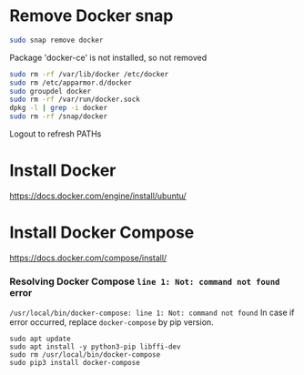 # Remove Docker snap
```bash
sudo snap remove docker
```
Package 'docker-ce' is not installed, so not removed
```bash
sudo rm -rf /var/lib/docker /etc/docker
sudo rm /etc/apparmor.d/docker
sudo groupdel docker
sudo rm -rf /var/run/docker.sock
dpkg -l | grep -i docker
sudo rm -rf /snap/docker
```
Logout to refresh PATHs

# Install Docker
https://docs.docker.com/engine/install/ubuntu/
# Install Docker Compose
https://docs.docker.com/compose/install/


### Resolving Docker Compose `line 1: Not: command not found` error
`/usr/local/bin/docker-compose: line 1: Not: command not found`
In case if error occurred, replace `docker-compose` by pip version.

```
sudo apt update
sudo apt install -y python3-pip libffi-dev
sudo rm /usr/local/bin/docker-compose
sudo pip3 install docker-compose
```
